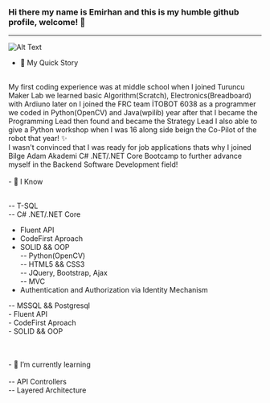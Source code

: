 ### Hi there my name is Emirhan and this is my humble github profile, welcome! 👋
<hr>


<!--
**emranalus/emranalus** is a ✨ _special_ ✨ repository because its `README.md` (this file) appears on your GitHub profile.

Here are some ideas to get you started:

- 🔭 I’m currently working on ...
- 🌱 I’m currently learning ...
- 👯 I’m looking to collaborate on ...
- 🤔 I’m looking for help with ...
- 💬 Ask me about ...
- 📫 How to reach me: ...
- 😄 Pronouns: ...
- ⚡ Fun fact: ...
-->
![Alt Text](https://64.media.tumblr.com/bc91fffa1f7f71014fddf10d3d2decbd/tumblr_pkxty5psM71sguk2k_500.gifv)

- 🔭 My Quick Story
<br/>
My first coding experience was at middle school when I joined Turuncu Maker Lab we learned basic Algorithm(Scratch), Electronics(Breadboard) with Ardiuno later on I joined the FRC team İTOBOT 6038 as a programmer we coded in Python(OpenCV) and Java(wpilib) year after that I became the Programming Lead then found and became the Strategy Lead I also able to give a Python workshop when I was 16 along side beign the Co-Pilot of the robot that year! ✨ 
<br/>
I wasn't convinced that I was ready for job applications thats why I joined Bilge Adam Akademi C# .NET/.NET Core Bootcamp to further advance myself in the Backend Software Development field!
<br/>
<br/>
- 🌱 I Know <br/> <br/>

-- T-SQL <br/>
-- C# .NET/.NET Core <br/>
  - Fluent API <br/>
  - CodeFirst Aproach <br/>
  - SOLID && OOP <br/>
-- Python(OpenCV) <br/>
-- HTML5 && CSS3 <br/>
-- JQuery, Bootstrap, Ajax <br/>
-- MVC <br/>
  - Authentication and Authorization via Identity Mechanism <br/>

<table>
  <tr>-- MSSQL && Postgresql <br/>
  - Fluent API <br/>
  - CodeFirst Aproach <br/>
  - SOLID && OOP <br/></tr>
</table>

<br/>
- 🌱 I’m currently learning <br/> <br/>
-- API Controllers <br/>
-- Layered Architecture <br/>
